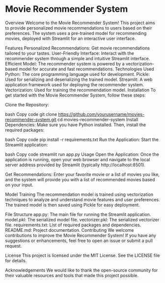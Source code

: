 # Movie Recommender System
Overview
Welcome to the Movie Recommender System! This project aims to provide personalized movie recommendations to users based on their preferences. The system uses a pre-trained model for recommending movies, deployed with Streamlit for an interactive user interface.

Features
Personalized Recommendations: Get movie recommendations tailored to your tastes.
User-Friendly Interface: Interact with the recommender system through a simple and intuitive Streamlit interface.
Efficient Model: The recommender system is powered by a vectorization-based model for accurate and fast recommendations.
Technologies Used
Python: The core programming language used for development.
Pickle: Used for serializing and deserializing the trained model.
Streamlit: A web application framework used for deploying the recommender system.
Vectorization: Used for training the recommendation model.
Installation
To get started with the Movie Recommender System, follow these steps:

Clone the Repository:

bash
Copy code
git clone https://github.com/yourusername/movies-recommender-system.git
cd movies-recommender-system
Install Dependencies:
Make sure you have Python installed. Then, install the required packages:

bash
Copy code
pip install -r requirements.txt
Run the Application:
Start the Streamlit application:

bash
Copy code
streamlit run app.py
Usage
Open the Application:
Once the application is running, open your web browser and navigate to the local server address provided by Streamlit (typically http://localhost:8501).

Get Recommendations:
Enter your favorite movie or a list of movies you like, and the system will provide you with a list of recommended movies based on your input.

Model Training
The recommendation model is trained using vectorization techniques to analyze and understand movie features and user preferences. The trained model is then saved using Pickle for easy deployment.

File Structure
app.py: The main file for running the Streamlit application.
model.pkl: The serialized model file.
vectorizer.pkl: The serialized vectorizer file.
requirements.txt: List of required packages and dependencies.
README.md: Project documentation.
Contributing
We welcome contributions to improve the Movie Recommender System! If you have any suggestions or enhancements, feel free to open an issue or submit a pull request.

License
This project is licensed under the MIT License. See the LICENSE file for details.

Acknowledgements
We would like to thank the open-source community for their valuable resources and tools that made this project possible.


